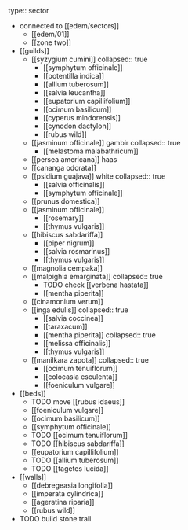 type:: sector

- connected to [[edem/sectors]]
	- [[edem/01]]
	- [[zone two]]
- [[guilds]]
	- [[syzygium cumini]]
	  collapsed:: true
		- [[symphytum officinale]]
		- [[potentilla indica]]
		- [[allium tuberosum]]
		- [[salvia leucantha]]
		- [[eupatorium capillifolium]]
		- [[ocimum basilicum]]
		- [[cyperus mindorensis]]
		- [[cynodon dactylon]]
		- [[rubus wild]]
	- [[jasminum officinale]] gambir
	  collapsed:: true
		- [[melastoma malabathricum]]
	- [[persea americana]] haas
	- [[cananga odorata]]
	- [[psidium guajava]] white
	  collapsed:: true
		- [[salvia officinalis]]
		- [[symphytum officinale]]
	- [[prunus domestica]]
	- [[jasminum officinale]]
		- [[rosemary]]
		- [[thymus vulgaris]]
	- [[hibiscus sabdariffa]]
		- [[piper nigrum]]
		- [[salvia rosmarinus]]
		- [[thymus vulgaris]]
	- [[magnolia cempaka]]
	- [[malpighia emarginata]]
	  collapsed:: true
		- TODO check [[verbena hastata]]
		- [[mentha piperita]]
	- [[cinamonium verum]]
	- [[inga edulis]]
	  collapsed:: true
		- [[salvia coccinea]]
		- [[taraxacum]]
		- [[mentha piperita]]
		  collapsed:: true
		- [[melissa officinalis]]
		- [[thymus vulgaris]]
	- [[manilkara zapota]]
	  collapsed:: true
		- [[ocimum tenuiflorum]]
		- [[colocasia esculenta]]
		- [[foeniculum vulgare]]
- [[beds]]
	- TODO move [[rubus idaeus]]
	- [[foeniculum vulgare]]
	- [[ocimum basilicum]]
	- [[symphytum officinale]]
	- TODO [[ocimum tenuiflorum]]
	- TODO [[hibiscus sabdariffa]]
	- [[eupatorium capillifolium]]
	- TODO [[allium tuberosum]]
	- TODO [[tagetes lucida]]
- [[walls]]
	- [[debregeasia longifolia]]
	- [[imperata cylindrica]]
	- [[ageratina riparia]]
	- [[rubus wild]]
- TODO build stone trail